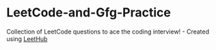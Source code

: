 # LeetCode-and-Gfg-Practice
Collection of LeetCode questions to ace the coding interview! - Created using [LeetHub](https://github.com/QasimWani/LeetHub)
